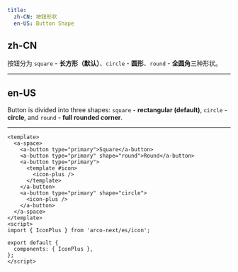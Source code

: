 ```yaml
title:
  zh-CN: 按钮形状
  en-US: Button Shape
```

## zh-CN

按钮分为 `square` - **长方形（默认）**、`circle` - **圆形**、`round` - **全圆角**三种形状。

---

## en-US

Button is divided into three shapes: `square` - **rectangular (default)**, `circle` - **circle**, and `round` - **full rounded corner**.

---

```vue
<template>
  <a-space>
    <a-button type="primary">Square</a-button>
    <a-button type="primary" shape="round">Round</a-button>
    <a-button type="primary">
      <template #icon>
        <icon-plus />
      </template>
    </a-button>
    <a-button type="primary" shape="circle">
      <icon-plus />
    </a-button>
  </a-space>
</template>
<script>
import { IconPlus } from 'arco-next/es/icon';

export default {
  components: { IconPlus },
};
</script>
```
